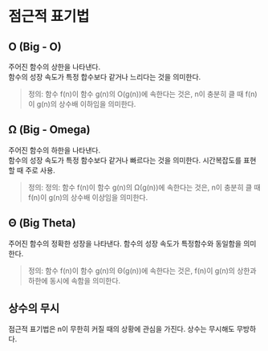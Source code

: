 # 점근적 표기법

## O (Big - O)

주어진 함수의 상한을 나타낸다.  
함수의 성장 속도가 특정 합수보다 같거나 느리다는 것을 의미한다.

> 정의: 함수 f(n)이 함수 g(n)의 O(g(n))에 속한다는 것은, n이 충분히 클 때 f(n)이 g(n)의 상수배 이하임을 의미한다.

## Ω (Big - Omega)

주어진 함수의 하한을 나타낸다.  
함수의 성장 속도가 특정 함수보다 같거나 빠르다는 것을 의미한다.
시간복잡도를 표현할 때 주로 사용.

> 정의: 정의: 함수 f(n)이 함수 g(n)의 Ω(g(n))에 속한다는 것은, n이 충분히 클 때 f(n)이 g(n)의 상수배 이상임을 의미한다.

## Θ (Big Theta)

주어진 함수의 정확한 성장을 나타낸다.
함수의 성장 속도가 특정함수와 동일함을 의미한다.

> 정의: 함수 f(n)이 함수 g(n)의 Θ(g(n))에 속한다는 것은, f(n)이 g(n)의 상한과 하한에 동시에 속함을 의미한다.


## 상수의 무시

점근적 표기법은 n이 무한히 커질 때의 상황에 관심을 가진다. 상수는 무시해도 무방하다. 